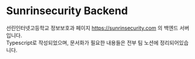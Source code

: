 # Sunrinsecurity Backend


선린인터넷고등학교 정보보호과 페이지 <https://sunrinsecurity.com> 의 백엔드 서버입니다.  
Typescript로 작성되었으며, 문서화가 필요한 내용들은 전부 팀 노션에 정리되어있습니다.  
